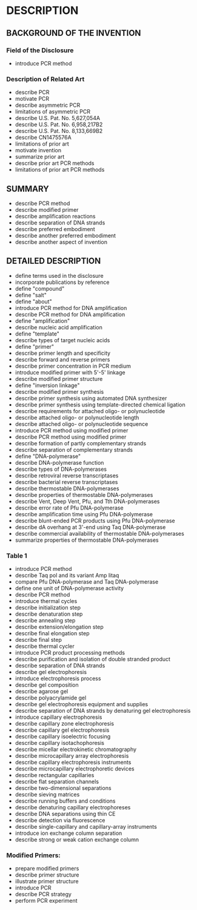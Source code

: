 # DESCRIPTION

## BACKGROUND OF THE INVENTION

### Field of the Disclosure

- introduce PCR method

### Description of Related Art

- describe PCR
- motivate PCR
- describe asymmetric PCR
- limitations of asymmetric PCR
- describe U.S. Pat. No. 5,627,054A
- describe U.S. Pat. No. 6,958,217B2
- describe U.S. Pat. No. 8,133,669B2
- describe CN1475576A
- limitations of prior art
- motivate invention
- summarize prior art
- describe prior art PCR methods
- limitations of prior art PCR methods

## SUMMARY

- describe PCR method
- describe modified primer
- describe amplification reactions
- describe separation of DNA strands
- describe preferred embodiment
- describe another preferred embodiment
- describe another aspect of invention

## DETAILED DESCRIPTION

- define terms used in the disclosure
- incorporate publications by reference
- define "compound"
- define "salt"
- define "about"
- introduce PCR method for DNA amplification
- describe PCR method for DNA amplification
- define "amplification"
- describe nucleic acid amplification
- define "template"
- describe types of target nucleic acids
- define "primer"
- describe primer length and specificity
- describe forward and reverse primers
- describe primer concentration in PCR medium
- introduce modified primer with 5'-5' linkage
- describe modified primer structure
- define "inversion linkage"
- describe modified primer synthesis
- describe primer synthesis using automated DNA synthesizer
- describe primer synthesis using template-directed chemical ligation
- describe requirements for attached oligo- or polynucleotide
- describe attached oligo- or polynucleotide length
- describe attached oligo- or polynucleotide sequence
- introduce PCR method using modified primer
- describe PCR method using modified primer
- describe formation of partly complementary strands
- describe separation of complementary strands
- define "DNA-polymerase"
- describe DNA-polymerase function
- describe types of DNA-polymerases
- describe retroviral reverse transcriptases
- describe bacterial reverse transcriptases
- describe thermostable DNA-polymerases
- describe properties of thermostable DNA-polymerases
- describe Vent, Deep Vent, Pfu, and Tth DNA-polymerases
- describe error rate of Pfu DNA-polymerase
- describe amplification time using Pfu DNA-polymerase
- describe blunt-ended PCR products using Pfu DNA-polymerase
- describe dA overhang at 3'-end using Taq DNA-polymerase
- describe commercial availability of thermostable DNA-polymerases
- summarize properties of thermostable DNA-polymerases

### Table 1

- introduce PCR method
- describe Taq pol and its variant Amp litaq
- compare Pfu DNA-polymerase and Taq DNA-polymerase
- define one unit of DNA-polymerase activity
- describe PCR method
- introduce thermal cycles
- describe initialization step
- describe denaturation step
- describe annealing step
- describe extension/elongation step
- describe final elongation step
- describe final step
- describe thermal cycler
- introduce PCR product processing methods
- describe purification and isolation of double stranded product
- describe separation of DNA strands
- describe gel electrophoresis
- introduce electrophoresis process
- describe gel composition
- describe agarose gel
- describe polyacrylamide gel
- describe gel electrophoresis equipment and supplies
- describe separation of DNA strands by denaturing gel electrophoresis
- introduce capillary electrophoresis
- describe capillary zone electrophoresis
- describe capillary gel electrophoresis
- describe capillary isoelectric focusing
- describe capillary isotachophoresis
- describe micellar electrokinetic chromatography
- describe microcapillary array electrophoresis
- describe capillary electrophoresis instruments
- describe microcapillary electrophoretic devices
- describe rectangular capillaries
- describe flat separation channels
- describe two-dimensional separations
- describe sieving matrices
- describe running buffers and conditions
- describe denaturing capillary electrophoreses
- describe DNA separations using thin CE
- describe detection via fluorescence
- describe single-capillary and capillary-array instruments
- introduce ion exchange column separation
- describe strong or weak cation exchange column

### Modified Primers:

- prepare modified primers
- describe primer structure
- illustrate primer structure
- introduce PCR
- describe PCR strategy
- perform PCR experiment


